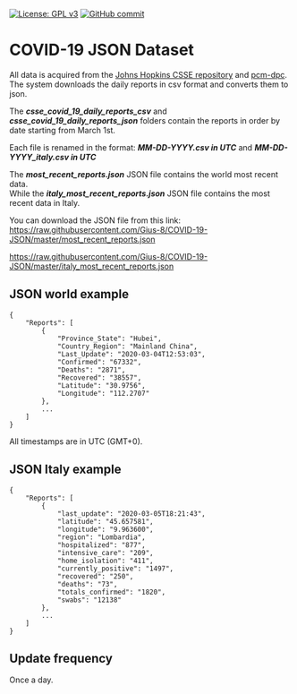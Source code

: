 [![License: GPL v3](https://img.shields.io/badge/License-GPL%20v3-blue.svg)](http://www.gnu.org/licenses/gpl-3.0)
[![GitHub commit](https://img.shields.io/github/last-commit/Gius-8/COVID-19-JSON)](https://github.com/Gius-8/COVID-19-JSON/commits/master)

# COVID-19 JSON Dataset
All data is acquired from the [Johns Hopkins CSSE repository](https://github.com/CSSEGISandData/COVID-19) and [pcm-dpc](https://github.com/pcm-dpc/COVID-19).  
The system downloads the daily reports in csv format and converts them to json.

The ***csse_covid_19_daily_reports_csv*** and ***csse_covid_19_daily_reports_json*** folders contain the reports in order by date starting from March 1st. 

Each file is renamed in the format: ***MM-DD-YYYY.csv in UTC*** and ***MM-DD-YYYY_italy.csv in UTC***

The ***most_recent_reports.json*** JSON file contains the world most recent data.  
While the ***italy_most_recent_reports.json*** JSON file contains the most recent data in Italy.

You can download the JSON file from this link:   
https://raw.githubusercontent.com/Gius-8/COVID-19-JSON/master/most_recent_reports.json

https://raw.githubusercontent.com/Gius-8/COVID-19-JSON/master/italy_most_recent_reports.json

## JSON world example
```
{
    "Reports": [
        {
            "Province_State": "Hubei",
            "Country_Region": "Mainland China",
            "Last_Update": "2020-03-04T12:53:03",
            "Confirmed": "67332",
            "Deaths": "2871",
            "Recovered": "38557",
            "Latitude": "30.9756",
            "Longitude": "112.2707"
        },
        ...
    ]
}
```
All timestamps are in UTC (GMT+0).

## JSON Italy example
```
{
    "Reports": [
        {
            "last_update": "2020-03-05T18:21:43",
            "latitude": "45.657581",
            "longitude": "9.963600",
            "region": "Lombardia",
            "hospitalized": "877",
            "intensive_care": "209",
            "home_isolation": "411",
            "currently_positive": "1497",
            "recovered": "250",
            "deaths": "73",
            "totals_confirmed": "1820",
            "swabs": "12138"
        },
        ...
    ]
}
```

## Update frequency
Once a day.
